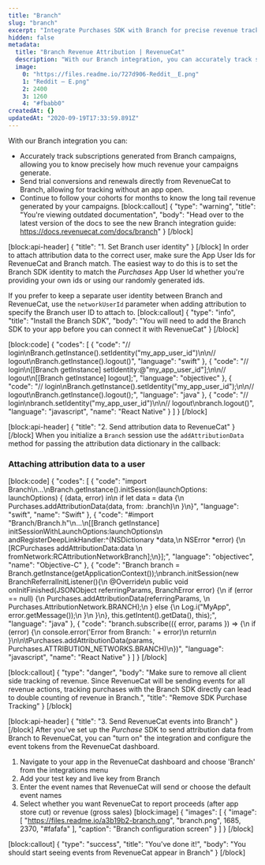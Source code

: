 ```yaml
---
title: "Branch"
slug: "branch"
excerpt: "Integrate Purchases SDK with Branch for precise revenue tracking"
hidden: false
metadata: 
  title: "Branch Revenue Attribution | RevenueCat"
  description: "With our Branch integration, you can accurately track subscriptions generated from Branch campaigns, allowing you to know precisely how much revenue your campaigns generate. And more!"
  image: 
    0: "https://files.readme.io/727d906-Reddit__E.png"
    1: "Reddit – E.png"
    2: 2400
    3: 1260
    4: "#fbabb0"
createdAt: {}
updatedAt: "2020-09-19T17:33:59.891Z"
---
```

With our Branch integration you can:
* Accurately track subscriptions generated from Branch campaigns, allowing you to know precisely how much revenue your campaigns generate.
* Send trial conversions and renewals directly from RevenueCat to Branch, allowing for tracking without an app open.
* Continue to follow your cohorts for months to know the long tail revenue generated by your campaigns.
[block:callout]
{
  "type": "warning",
  "title": "You're viewing outdated documentation",
  "body": "Head over to the latest version of the docs to see the new Branch integration guide: https://docs.revenuecat.com/docs/branch"
}
[/block]

[block:api-header]
{
  "title": "1. Set Branch user identity"
}
[/block]
In order to attach attribution data to the correct user, make sure the App User Ids for RevenueCat and Branch match. The easiest way to do this is to set the Branch SDK identity to match the *Purchases* App User Id whether you're providing your own ids or using our randomly generated ids. 

If you prefer to keep a separate user identity between Branch and RevenueCat, use the `networkUserId` parameter when adding attribution to specify the Branch user ID to attach to.
[block:callout]
{
  "type": "info",
  "title": "Install the Branch SDK",
  "body": "You will need to add the Branch SDK to your app before you can connect it with RevenueCat"
}
[/block]

[block:code]
{
  "codes": [
    {
      "code": "// login\nBranch.getInstance().setIdentity(\"my_app_user_id\")\n\n// logout\nBranch.getInstance().logout()",
      "language": "swift"
    },
    {
      "code": "// login\n[[Branch getInstance] setIdentity:@\"my_app_user_id\"];\n\n// logout\n[[Branch getInstance] logout];",
      "language": "objectivec"
    },
    {
      "code": "// login\nBranch.getInstance().setIdentity(\"my_app_user_id\");\n\n// logout\nBranch.getInstance().logout();",
      "language": "java"
    },
    {
      "code": "// login\nbranch.setIdentity(\"my_app_user_id\")\n\n// logout\nbranch.logout()",
      "language": "javascript",
      "name": "React Native"
    }
  ]
}
[/block]

[block:api-header]
{
  "title": "2. Send attribution data to RevenueCat"
}
[/block]
When you initialize a `Branch` session use the `addAttributionData` method for passing the attribution data dictionary in the callback:

### Attaching attribution data to a user
[block:code]
{
  "codes": [
    {
      "code": "import Branch\n...\nBranch.getInstance().initSession(launchOptions: launchOptions) { (data, error) in\n    if let data = data {\n        Purchases.addAttributionData(data, from: .branch)\n    }\n}",
      "language": "swift",
      "name": "Swift"
    },
    {
      "code": "#import \"Branch/Branch.h\"\n...\n[[Branch getInstance] initSessionWithLaunchOptions:launchOptions\n                        andRegisterDeepLinkHandler:^(NSDictionary *data,\n                                                     NSError *error) {\n  [RCPurchases addAttributionData:data \n                         fromNetwork:RCAttributionNetworkBranch];\n}];",
      "language": "objectivec",
      "name": "Objective-C"
    },
    {
      "code": "Branch branch = Branch.getInstance(getApplicationContext());\nbranch.initSession(new BranchReferralInitListener(){\n    @Override\n    public void onInitFinished(JSONObject referringParams, BranchError error) {\n        if (error == null) {\n          Purchases.addAttributionData(referringParams, \n                                       Purchases.AttributionNetwork.BRANCH);\n        } else {\n            Log.i(\"MyApp\", error.getMessage());\n        }\n    }\n}, this.getIntent().getData(), this);",
      "language": "java"
    },
    {
      "code": "branch.subscribe(({ error, params }) => {\n  if (error) {\n    console.error('Error from Branch: ' + error)\n    return\n  }\n\n\tPurchases.addAttributionData(params, Purchases.ATTRIBUTION_NETWORKS.BRANCH)\n})",
      "language": "javascript",
      "name": "React Native"
    }
  ]
}
[/block]

[block:callout]
{
  "type": "danger",
  "body": "Make sure to remove all client side tracking of revenue. Since RevenueCat will be sending events for all revenue actions, tracking purchases with the Branch SDK directly can lead to double counting of revenue in Branch.",
  "title": "Remove SDK Purchase Tracking"
}
[/block]

[block:api-header]
{
  "title": "3.  Send RevenueCat events into Branch"
}
[/block]
After you've set up the *Purchase* SDK to send attribution data from Branch to RevenueCat, you can "turn on" the integration and configure the event tokens from the RevenueCat dashboard.

1. Navigate to your app in the RevenueCat dashboard and choose 'Branch' from the integrations menu
2. Add your test key and live key from Branch
3. Enter the event names that RevenueCat will send or choose the default event names
4. Select whether you want RevenueCat to report proceeds (after app store cut) or revenue (gross sales)
[block:image]
{
  "images": [
    {
      "image": [
        "https://files.readme.io/a3b19b2-branch.png",
        "branch.png",
        1685,
        2370,
        "#fafafa"
      ],
      "caption": "Branch configuration screen"
    }
  ]
}
[/block]

[block:callout]
{
  "type": "success",
  "title": "You've done it!",
  "body": "You should start seeing events from RevenueCat appear in Branch"
}
[/block]